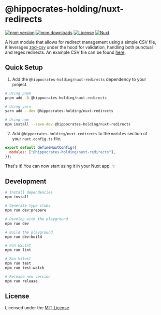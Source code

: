 # @hippocrates-holding/nuxt-redirects

[![npm version][npm-version-src]][npm-version-href]
[![npm downloads][npm-downloads-src]][npm-downloads-href]
[![License][license-src]][license-href]
[![Nuxt][nuxt-src]][nuxt-href]

A Nuxt module that allows for redirect management using a simple CSV file, it leverages  [zod-csv](https://github.com/bartoszgolebiowski/zod-csv)
under the hood for validation, handling both punctual and regex redirects. An example CSV file can be found [here](/playground/redirects.csv).

## Quick Setup

1. Add the `@hippocrates-holding/nuxt-redirects` dependency to your project.

```bash
# Using pnpm
pnpm add -D @hippocrates-holding/nuxt-redirects

# Using yarn
yarn add --dev @hippocrates-holding/nuxt-redirects

# Using npm
npm install --save-dev @hippocrates-holding/nuxt-redirects
```

2. Add `@hippocrates-holding/nuxt-redirects` to the `modules` section of your `nuxt.config.ts` file.

```js
export default defineNuxtConfig({
  modules: ["@hippocrates-holding/nuxt-redirects"],
});
```

That's it! You can now start using it in your Nuxt app. ✨

## Development

```bash
# Install dependencies
npm install

# Generate type stubs
npm run dev:prepare

# Develop with the playground
npm run dev

# Build the playground
npm run dev:build

# Run ESLint
npm run lint

# Run Vitest
npm run test
npm run test:watch

# Release new version
npm run release
```

## License

Licensed under the [MIT License](LICENSE).

[npm-version-src]: https://img.shields.io/npm/v/@hippocrates-holding/nuxt-redirects/latest.svg?style=flat&colorA=18181B&colorB=28CF8D
[npm-version-href]: https://npmjs.com/package/@hippocrates-holding/nuxt-redirects
[npm-downloads-src]: https://img.shields.io/npm/dm/@hippocrates-holding/nuxt-redirects.svg?style=flat&colorA=18181B&colorB=28CF8D
[npm-downloads-href]: https://npmjs.com/package/@hippocrates-holding/nuxt-redirects
[license-src]: https://img.shields.io/npm/l/@hippocrates-holding/nuxt-redirects.svg?style=flat&colorA=18181B&colorB=28CF8D
[license-href]: https://npmjs.com/package/@hippocrates-holding/nuxt-redirects
[nuxt-src]: https://img.shields.io/badge/Nuxt-18181B?logo=nuxt.js
[nuxt-href]: https://nuxt.com
